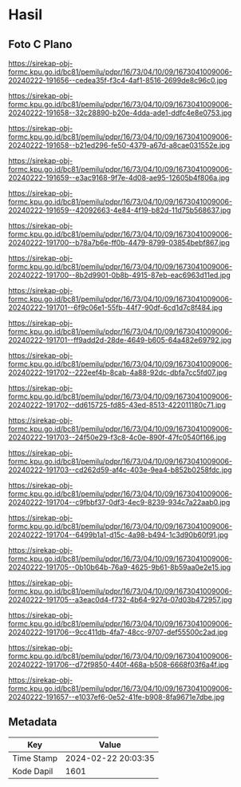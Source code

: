 # Hasil

## Foto C Plano

https://sirekap-obj-formc.kpu.go.id/bc81/pemilu/pdpr/16/73/04/10/09/1673041009006-20240222-191656--cedea35f-f3c4-4af1-8516-2699de8c96c0.jpg

https://sirekap-obj-formc.kpu.go.id/bc81/pemilu/pdpr/16/73/04/10/09/1673041009006-20240222-191658--32c28890-b20e-4dda-ade1-ddfc4e8e0753.jpg

https://sirekap-obj-formc.kpu.go.id/bc81/pemilu/pdpr/16/73/04/10/09/1673041009006-20240222-191658--b21ed296-fe50-4379-a67d-a8cae031552e.jpg

https://sirekap-obj-formc.kpu.go.id/bc81/pemilu/pdpr/16/73/04/10/09/1673041009006-20240222-191659--e3ac9168-9f7e-4d08-ae95-12605b4f806a.jpg

https://sirekap-obj-formc.kpu.go.id/bc81/pemilu/pdpr/16/73/04/10/09/1673041009006-20240222-191659--42092663-4e84-4f19-b82d-11d75b568637.jpg

https://sirekap-obj-formc.kpu.go.id/bc81/pemilu/pdpr/16/73/04/10/09/1673041009006-20240222-191700--b78a7b6e-ff0b-4479-8799-03854bebf867.jpg

https://sirekap-obj-formc.kpu.go.id/bc81/pemilu/pdpr/16/73/04/10/09/1673041009006-20240222-191700--8b2d9901-0b8b-4915-87eb-eac6963d11ed.jpg

https://sirekap-obj-formc.kpu.go.id/bc81/pemilu/pdpr/16/73/04/10/09/1673041009006-20240222-191701--6f9c06e1-55fb-44f7-90df-6cd1d7c8f484.jpg

https://sirekap-obj-formc.kpu.go.id/bc81/pemilu/pdpr/16/73/04/10/09/1673041009006-20240222-191701--ff9add2d-28de-4649-b605-64a482e69792.jpg

https://sirekap-obj-formc.kpu.go.id/bc81/pemilu/pdpr/16/73/04/10/09/1673041009006-20240222-191702--222eef4b-8cab-4a88-92dc-dbfa7cc5fd07.jpg

https://sirekap-obj-formc.kpu.go.id/bc81/pemilu/pdpr/16/73/04/10/09/1673041009006-20240222-191702--dd615725-fd85-43ed-8513-422011180c71.jpg

https://sirekap-obj-formc.kpu.go.id/bc81/pemilu/pdpr/16/73/04/10/09/1673041009006-20240222-191703--24f50e29-f3c8-4c0e-890f-47fc0540f166.jpg

https://sirekap-obj-formc.kpu.go.id/bc81/pemilu/pdpr/16/73/04/10/09/1673041009006-20240222-191703--cd262d59-af4c-403e-9ea4-b852b0258fdc.jpg

https://sirekap-obj-formc.kpu.go.id/bc81/pemilu/pdpr/16/73/04/10/09/1673041009006-20240222-191704--c9fbbf37-0df3-4ec9-8239-934c7a22aab0.jpg

https://sirekap-obj-formc.kpu.go.id/bc81/pemilu/pdpr/16/73/04/10/09/1673041009006-20240222-191704--6499b1a1-d15c-4a98-b494-1c3d90b60f91.jpg

https://sirekap-obj-formc.kpu.go.id/bc81/pemilu/pdpr/16/73/04/10/09/1673041009006-20240222-191705--0b10b64b-76a9-4625-9b61-8b59aa0e2e15.jpg

https://sirekap-obj-formc.kpu.go.id/bc81/pemilu/pdpr/16/73/04/10/09/1673041009006-20240222-191705--a3eac0d4-f732-4b64-927d-07d03b472957.jpg

https://sirekap-obj-formc.kpu.go.id/bc81/pemilu/pdpr/16/73/04/10/09/1673041009006-20240222-191706--9cc411db-4fa7-48cc-9707-def55500c2ad.jpg

https://sirekap-obj-formc.kpu.go.id/bc81/pemilu/pdpr/16/73/04/10/09/1673041009006-20240222-191706--d72f9850-440f-468a-b508-6668f03f6a4f.jpg

https://sirekap-obj-formc.kpu.go.id/bc81/pemilu/pdpr/16/73/04/10/09/1673041009006-20240222-191657--e1037ef6-0e52-41fe-b908-8fa9671e7dbe.jpg


## Metadata

| Key        | Value               |
| ---------- | ------------------- |
| Time Stamp | 2024-02-22 20:03:35 |
| Kode Dapil | 1601                |



